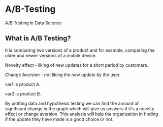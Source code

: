 # A/B-Testing
A/B Testing in Data Science

<h2>What is A/B Testing?</h2>
<p>It is comparing two versions of a product and for example, comparing the older and newer versions of a mobile device.</p>
<p>Novelty effect - liking of new updates for a short period by customers.</p>
<p>Change Aversion - not liking the new update by the user.</p>

<p>var1 is product A.</p>
<p>var2 is product B.</p>

<p>By plotting data and hypothesis testing we can find the amount of significant change in the graph which will give us answers if it's a novelty effect or change aversion. This analysis will help the organization in finding if the update they have made is a good choice or not.</p>
